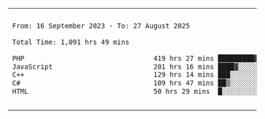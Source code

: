 

<table border="0">
 <tr>
  <td>
  
 
 <!--START_SECTION:waka-->

```txt
From: 16 September 2023 - To: 27 August 2025

Total Time: 1,091 hrs 49 mins

PHP                                419 hrs 27 mins █████████▓░░░░░░░░░░░░░░░   38.00 %
JavaScript                         201 hrs 16 mins ████▓░░░░░░░░░░░░░░░░░░░░   18.23 %
C++                                129 hrs 14 mins ███░░░░░░░░░░░░░░░░░░░░░░   11.71 %
C#                                 109 hrs 47 mins ██▒░░░░░░░░░░░░░░░░░░░░░░   09.95 %
HTML                               50 hrs 29 mins  █░░░░░░░░░░░░░░░░░░░░░░░░   04.57 %
```

<!--END_SECTION:waka-->
  </td>
    <td>
   <div align="start">
        <a href="https://open.spotify.com/user/dxso20he52f5d4ti73duavf95">
        <img width="200px" src="https://spotify-github-profile.kittinanx.com/api/view.svg?uid=dxso20he52f5d4ti73duavf95&cover_image=true&theme=default&show_offline=false&background_color=121212&interchange=false" alt="Spotify Now Playing">
    </a>
</div> 

  </td>
 </tr>

</table>

